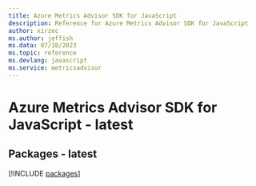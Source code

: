```yaml
---
title: Azure Metrics Advisor SDK for JavaScript
description: Reference for Azure Metrics Advisor SDK for JavaScript
author: xirzec
ms.author: jeffish
ms.data: 07/18/2023
ms.topic: reference
ms.devlang: javascript
ms.service: metricsadvisor
---
```

# Azure Metrics Advisor SDK for JavaScript - latest
## Packages - latest
[!INCLUDE [packages](metrics-advisor-index.md)]